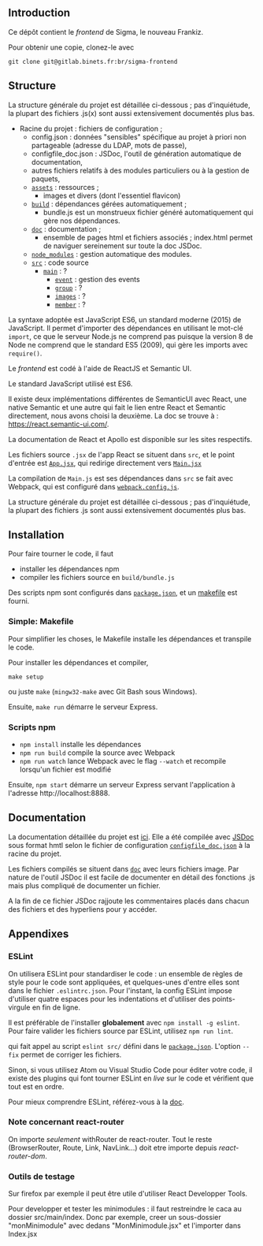 ## Introduction

Ce dépôt contient le _frontend_ de Sigma, le nouveau Frankiz.

Pour obtenir une copie, clonez-le avec

    git clone git@gitlab.binets.fr:br/sigma-frontend



## Structure

La structure générale du projet est détaillée ci-dessous ; pas d'inquiétude, la plupart des fichiers .js(x) sont aussi extensivement documentés plus bas.

- Racine du projet : fichiers de configuration ;
    - config.json : données "sensibles" spécifique au projet à priori non partageable (adresse du LDAP, mots de passe),
    - configfile_doc.json : JSDoc, l'outil de génération automatique de documentation,
    - autres fichiers relatifs à des modules particuliers ou à la gestion de paquets,
    - [`assets`](../assets) : ressources ;
        - images et divers (dont l'essentiel flavicon)
    - [`build`](../build) : dépendances gérées automatiquement ;
        - bundle.js est un monstrueux fichier généré automatiquement qui gère nos dépendances.
    - [`doc`](../doc) : documentation ;
        - ensemble de pages html et fichiers associés ; index.html permet de naviguer sereinement sur toute la doc JSDoc.
    - [`node_modules`](../node_modules) : gestion automatique des modules.
    - [`src`](../src) : code source
        - [`main`](../src/main) : ?
            - [`event`](../src/main/event) : gestion des events
            - [`group`](../src/main/group) : ?
            - [`images`](../src/main/images) : ?
            - [`member`](../src/main/member) : ?

La syntaxe adoptée est JavaScript ES6, un standard moderne (2015) de JavaScript. Il permet d'importer des dépendances en utilisant le mot-clé `import`, ce que le serveur Node.js ne comprend pas puisque la version 8 de Node ne comprend que le standard ES5 (2009), qui gère les imports avec `require()`.

Le _frontend_ est codé à l'aide de ReactJS et Semantic UI.

Le standard JavaScript utilisé est ES6.

Il existe deux implémentations différentes de SemanticUI avec React, une native Semantic et une autre qui fait le lien entre React et Semantic directement, nous avons choisi la deuxième. La doc se trouve à : https://react.semantic-ui.com/.

La documentation de React et Apollo est disponible sur les sites respectifs.

Les fichiers source `.jsx` de l'app React se situent dans `src`, et le point d'entrée est [`App.jsx`](../App.jsx), qui redirige directement vers [`Main.jsx`](../Main.jsx)

La compilation de `Main.js` est ses dépendances dans `src` se fait avec Webpack, qui est configuré dans [`webpack.config.js`](../webpack.config.js).

La structure générale du projet est détaillée ci-dessous ; pas d'inquiétude, la plupart des fichiers .js sont aussi extensivement documentés plus bas.

## Installation

Pour faire tourner le code, il faut

* installer les dépendances npm
* compiler les fichiers source en `build/bundle.js`

Des scripts npm sont configurés dans [`package.json`](../package.json), et un [makefile](../Makefile) est fourni.

### Simple: Makefile

Pour simplifier les choses, le Makefile installe les dépendances et transpile le code.

Pour installer les dépendances et compiler,

    make setup

ou juste `make` (`mingw32-make` avec Git Bash sous Windows).

Ensuite, `make run` démarre le serveur Express.

### Scripts npm

* `npm install` installe les dépendances
* `npm run build` compile la source avec Webpack
* `npm run watch` lance Webpack avec le flag `--watch` et recompile lorsqu'un fichier est modifié

Ensuite, `npm start` démarre un serveur Express servant l'application à l'adresse http://localhost:8888.

## Documentation

La documentation détaillée du projet est [ici](./index.html). Elle a été compilée avec [JSDoc](http://usejsdoc.org/index.html) sous format hmtl selon le fichier de configuration [`configfile_doc.json`](../configfile_doc.json) à la racine du projet.

Les fichiers compilés se situent dans [`doc`](.) avec leurs fichiers image. Par nature de l'outil JSDoc il est facile de documenter en détail des fonctions .js mais plus compliqué de documenter un fichier.

A la fin de ce fichier JSDoc rajjoute les commentaires placés dans chacun des fichiers et des hyperliens pour y accéder.

## Appendixes

### ESLint

On utilisera ESLint pour standardiser le code : un ensemble de règles de style pour le code sont appliquées, et quelques-unes d'entre elles sont dans le fichier `.eslintrc.json`. Pour l'instant, la config ESLint impose d'utiliser quatre espaces pour les indentations et d'utiliser des points-virgule en fin de ligne.

Il est préférable de l'installer **globalement** avec `npm install -g eslint`. Pour faire valider les fichiers source par ESLint, utilisez `npm run lint`.

qui fait appel au script `eslint src/` défini dans le [`package.json`](../package.json). L'option `--fix` permet de corriger les fichiers.

Sinon, si vous utilisez Atom ou Visual Studio Code pour éditer votre code, il existe des plugins qui font tourner ESLint en _live_ sur le code et vérifient que tout est en ordre.

Pour mieux comprendre ESLint, référez-vous à la [doc](https://eslint.org/docs/user-guide/getting-started).

### Note concernant react-router

On importe *seulement* withRouter de react-router. Tout le reste (BrowserRouter, Route, Link, NavLink...) doit etre importe depuis *react-router-dom*.

### Outils de testage

Sur firefox par exemple il peut être utile d'utiliser React Developper Tools.

Pour developper et tester les minimodules : il faut restreindre le caca au dossier src/main/index. Donc par exemple, creer un sous-dossier "monMinimodule" avec dedans "MonMinimodule.jsx" et l'importer dans Index.jsx
